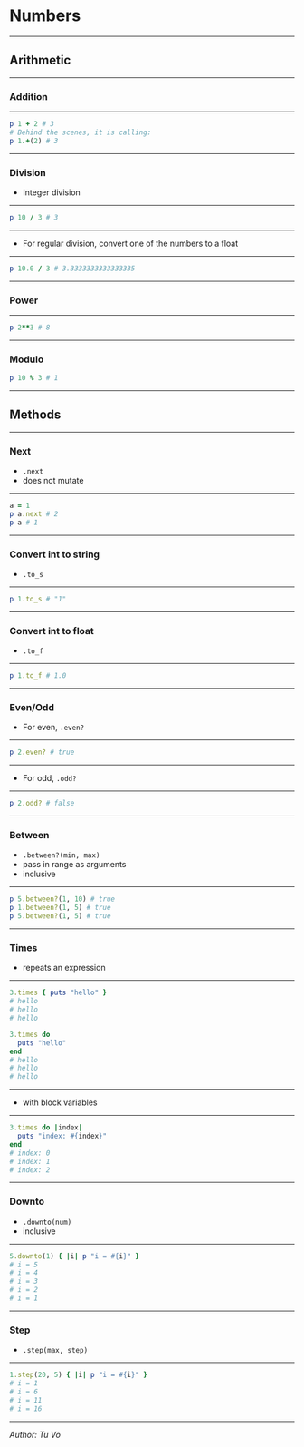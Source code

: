 # Numbers

---

## Arithmetic

---

### Addition

---

```rb
p 1 + 2 # 3
# Behind the scenes, it is calling:
p 1.+(2) # 3
```

---

### Division

- Integer division

---

```rb
p 10 / 3 # 3
```

---

- For regular division, convert one of the numbers to a float

---

```rb
p 10.0 / 3 # 3.3333333333333335
```

---

### Power

---

```rb
p 2**3 # 8
```

---

### Modulo

```rb
p 10 % 3 # 1
```

---

## Methods

---

### Next

- `.next`
- does not mutate

---

```rb
a = 1
p a.next # 2
p a # 1
```

---

### Convert int to string

- `.to_s`

---

```rb
p 1.to_s # "1"
```

---

### Convert int to float

- `.to_f`

---

```rb
p 1.to_f # 1.0
```

---

### Even/Odd

- For even, `.even?`

---

```rb
p 2.even? # true
```

---

- For odd, `.odd?`

---

```rb
p 2.odd? # false
```

---

### Between

- `.between?(min, max)`
- pass in range as arguments
- inclusive

---

```rb
p 5.between?(1, 10) # true
p 1.between?(1, 5) # true
p 5.between?(1, 5) # true
```

---

### Times

- repeats an expression

---

```rb
3.times { puts "hello" }
# hello
# hello
# hello

3.times do
  puts "hello"
end
# hello
# hello
# hello
```

---

- with block variables

---

```rb
3.times do |index|
  puts "index: #{index}"
end
# index: 0
# index: 1
# index: 2
```

---

### Downto

- `.downto(num)`
- inclusive

---

```rb
5.downto(1) { |i| p "i = #{i}" }
# i = 5
# i = 4
# i = 3
# i = 2
# i = 1
```

---

### Step

- `.step(max, step)`

---

```rb
1.step(20, 5) { |i| p "i = #{i}" }
# i = 1
# i = 6
# i = 11
# i = 16
```

---

_Author: Tu Vo_
